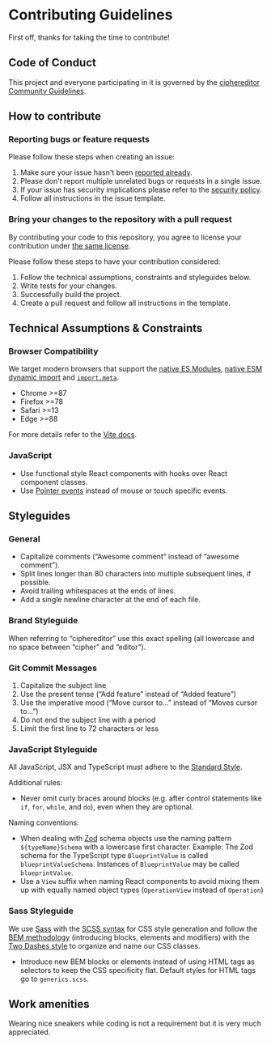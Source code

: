 
# Contributing Guidelines

First off, thanks for taking the time to contribute!

## Code of Conduct

This project and everyone participating in it is governed by the [ciphereditor Community Guidelines](https://ciphereditor.com/community-guidelines).

## How to contribute

### Reporting bugs or feature requests

Please follow these steps when creating an issue:

1. Make sure your issue hasn't been [reported already](https://github.com/wierkstudio/ciphereditor/issues).
2. Please don't report multiple unrelated bugs or requests in a single issue.
3. If your issue has security implications please refer to the [security policy](SECURITY.md).
4. Follow all instructions in the issue template.

### Bring your changes to the repository with a pull request

By contributing your code to this repository, you agree to license your contribution under [the same license](LICENSE.txt).

Please follow these steps to have your contribution considered:

1. Follow the technical assumptions, constraints and styleguides below.
2. Write tests for your changes.
3. Successfully build the project.
4. Create a pull request and follow all instructions in the template.

## Technical Assumptions & Constraints

### Browser Compatibility

We target modern browsers that support the [native ES Modules](https://caniuse.com/es6-module), [native ESM dynamic import](https://caniuse.com/es6-module-dynamic-import) and [`import.meta`](https://caniuse.com/mdn-javascript_statements_import_meta).

- Chrome >=87
- Firefox >=78
- Safari >=13
- Edge >=88

For more details refer to the [Vite docs](https://vitejs.dev/guide/build.html#browser-compatibility).

### JavaScript

- Use functional style React components with hooks over React component classes.
- Use [Pointer events](https://developer.mozilla.org/en-US/docs/web/api/pointer_events) instead of mouse or touch specific events.

## Styleguides

### General

- Capitalize comments (“Awesome comment” instead of “awesome comment”).
- Split lines longer than 80 characters into multiple subsequent lines, if possible.
- Avoid trailing whitespaces at the ends of lines.
- Add a single newline character at the end of each file.

### Brand Styleguide

When referring to “ciphereditor” use this exact spelling (all lowercase and no space between “cipher” and “editor”).

### Git Commit Messages

1. Capitalize the subject line
2. Use the present tense (“Add feature” instead of “Added feature”)
3. Use the imperative mood (“Move cursor to…” instead of “Moves cursor to…”)
4. Do not end the subject line with a period
5. Limit the first line to 72 characters or less

### JavaScript Styleguide

All JavaScript, JSX and TypeScript must adhere to the [Standard Style](https://standardjs.com/).

Additional rules:

- Never omit curly braces around blocks (e.g. after control statements like `if`, `for`, `while`, and `do`), even when they are optional.

Naming conventions:

- When dealing with [Zod](https://github.com/colinhacks/zod) schema objects use the naming pattern `${typeName}Schema` with a lowercase first character. Example: The Zod schema for the TypeScript type `BlueprintValue` is called `blueprintValueSchema`. Instances of `BlueprintValue` may be called `blueprintValue`.
- Use a `View` suffix when naming React components to avoid mixing them up with equally named object types (`OperationView` instead of `Operation`)

### Sass Styleguide

We use [Sass](https://sass-lang.com/) with the [SCSS syntax](https://sass-lang.com/documentation/syntax#scss) for CSS style generation and follow the [BEM methodology](https://en.bem.info/methodology/) (introducing blocks, elements and modifiers) with the [Two Dashes style](https://en.bem.info/methodology/naming-convention/#two-dashes-style) to organize and name our CSS classes.

- Introduce new BEM blocks or elements instead of using HTML tags as selectors to keep the CSS specificity flat. Default styles for HTML tags go to `generics.scss`.

## Work amenities

Wearing nice sneakers while coding is not a requirement but it is very much appreciated.
